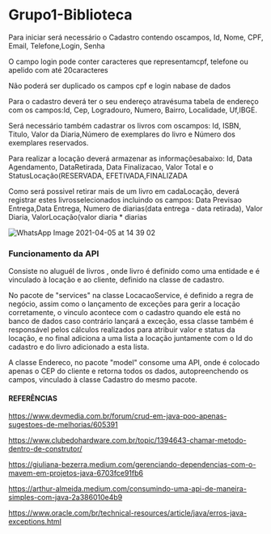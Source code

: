 # Grupo1-Biblioteca

Para iniciar será necessário o Cadastro contendo oscampos, Id, Nome, CPF, Email, Telefone,Login, Senha

O campo login pode conter caracteres que representamcpf, telefone ou apelido com até 20caracteres

Não poderá ser duplicado os campos cpf e login nabase de dados

Para o cadastro deverá ter o seu endereço atravésuma tabela de endereço com os campos:Id, Cep, Logradouro, Numero, Bairro, Localidade, Uf,IBGE.

Será necessário também cadastrar os livros com oscampos: Id, ISBN, Titulo, Valor da Diaria,Número de exemplares do livro e Número dos exemplares reservados.

Para realizar a locação deverá armazenar as informaçõesabaixo: Id, Data Agendamento, DataRetirada, Data Finalizacao,  Valor Total e o StatusLocação(RESERVADA, EFETIVADA,FINALIZADA

Como será possivel retirar mais de um livro em cadaLocação, deverá registrar estes livrosselecionados incluindo os campos: Data Previsao Entrega,Data Entrega, Numero de diarias(data entrega - data retirada), Valor Diaria, ValorLocação(valor diaria * diarias





![WhatsApp Image 2021-04-05 at 14 39 02](https://user-images.githubusercontent.com/77279633/113605254-c8f9d900-961c-11eb-9d56-18dcf3d130c8.jpeg)


### Funcionamento da API

Consiste no aluguél de livros , onde livro é definido como uma entidade e é vinculado à locação e ao cliente, definido na classe de cadastro.

No pacote de "services" na classe LocacaoService, é definido a regra de negócio, assim como o lançamento de exceções para gerir a locação corretamente, o vinculo acontece com
o cadastro quando ele está no banco de dados caso contrário lançará a exceção, essa classe também é responsável pelos cálculos realizados para atribuir valor e status da locação,
e no final adiciona a uma lista a locação juntamente com o Id do cadastro e do livro adicionado a esta lista.

A classe Endereco, no pacote "model" consome uma API, onde é colocado apenas o CEP do cliente e retorna todos os dados, autopreenchendo os campos, vinculado à classe Cadastro do mesmo pacote.

#### REFERÊNCIAS

https://www.devmedia.com.br/forum/crud-em-java-poo-apenas-sugestoes-de-melhorias/605391

https://www.clubedohardware.com.br/topic/1394643-chamar-metodo-dentro-de-construtor/

https://giuliana-bezerra.medium.com/gerenciando-dependencias-com-o-mavem-em-projetos-java-6703fce91fb6

https://arthur-almeida.medium.com/consumindo-uma-api-de-maneira-simples-com-java-2a386010e4b9

https://www.oracle.com/br/technical-resources/article/java/erros-java-exceptions.html

